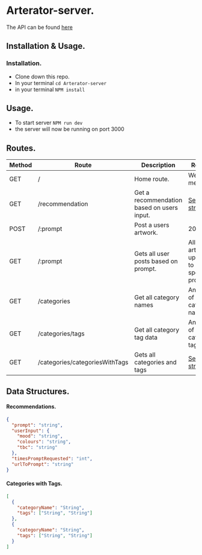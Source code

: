 # Arterator-server.

The API can be found [here](https://arterator.herokuapp.com/)

## Installation & Usage.

### Installation.

- Clone down this repo.
- In your terminal `cd Arterator-server`
- in your terminal `NPM install`

## Usage.

- To start server `NPM run dev`
- the server will now be running on port 3000

## Routes.

| Method | Route                          | Description                                | Returns                                    |
| ------ | ------------------------------ | ------------------------------------------ | ------------------------------------------ |
| GET    | /                              | Home route.                                | Welcome message.                           |
| GET    | /recommendation                | Get a recommendation based on users input. | [See data structures](#data-structures)    |
| POST   | /:prompt                       | Post a users artwork.                      | 201                                        |
| GET    | /:prompt                       | Gets all user posts based on prompt.       | All artwork uploaded to a specific prompt. |
| GET    | /categories                    | Get all category names                     | An array of category names                 |
| GET    | /categories/tags               | Get all category tag data                  | An array of all category tags              |
| GET    | /categories/categoriesWithTags | Gets all categories and tags               | [See data structures](#data-structures)    |

## Data Structures.

#### Recommendations.

```json
{
  "prompt": "string",
  "userInput": {
    "mood": "string",
    "colours": "string",
    "tbc": "string"
  },
  "timesPromptRequested": "int",
  "urlToPrompt": "string"
}
```

#### Categories with Tags.

```json
[
  {
    "categoryName": "String",
    "tags": ["String", "String"]
  },
  {
    "categoryName": "String",
    "tags": ["String", "String"]
  }
]
```
